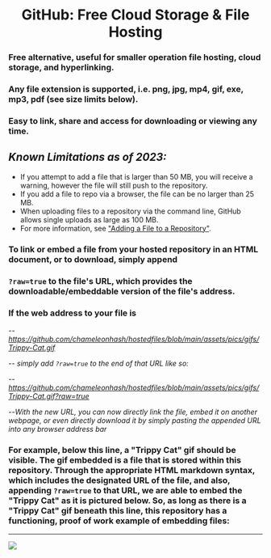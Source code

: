 # <center> GitHub: Free Cloud Storage & File Hosting </center> 

### Free alternative, useful for smaller operation file hosting, cloud storage, and hyperlinking.
### Any file extension is supported, i.e. png, jpg, mp4, gif, exe, mp3, pdf (see size limits below).
### Easy to link, share and access for downloading or viewing any time.

 
## *Known Limitations as of 2023:* 

* If you attempt to add a file that is larger than 50 MB, you will receive a warning, however the file will still push to the repository. 
* If you add a file to repo via a browser, the file can be no larger than 25 MB. 
* When uploading files to a repository via the command line, GitHub allows single uploads as large as 100 MB.
* For more information, see ["Adding a File to a Repository"](https://docs.github.com/en/repositories/working-with-files/managing-files/adding-a-file-to-a-repository).

### To link or embed a file from your hosted repository in an HTML document, or to download, simply append 
### `?raw=true` to the file's URL, which provides the downloadable/embeddable version of the file's address.

### If the web address to your file is 

-- *https://github.com/chameleonhash/hostedfiles/blob/main/assets/pics/gifs/Trippy-Cat.gif*

-- *simply add `?raw=true` to the end of that URL like so:* 

-- *https://github.com/chameleonhash/hostedfiles/blob/main/assets/pics/gifs/Trippy-Cat.gif?raw=true*

--*With the new URL, you can now directly link the file, embed it on another webpage, or even directly download it by simply pasting the appended URL into any browser address bar*


### For example, below this line, a "Trippy Cat" gif should be visible. The gif embedded is a file that is stored within this repository.  Through the appropriate HTML markdown syntax, which includes the designated URL of the file, and also, appending `?raw=true` to that URL, we are able to embed the "Trippy Cat" as it is pictured below. So, as long as there is a "Trippy Cat" gif beneath this line, this repository has a functioning, proof of work example of embedding files:

***
![](https://github.com/chameleonhash/hostedfiles/blob/main/assets/pics/gifs/Trippy-Cat.gif?raw=true)




